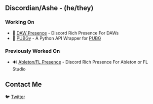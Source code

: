 ## Discordian/Ashe - (he/they)

<!--
**Discord-ian/Discord-ian** is a ✨ _special_ ✨ repository because its `README.md` (this file) appears on your GitHub profile.

Here are some ideas to get you started:

- 🔭 I’m currently working on ...
- 🌱 I’m currently learning ...
- 👯 I’m looking to collaborate on ...
- 🤔 I’m looking for help with ...
- 💬 Ask me about ...
- 📫 How to reach me: ...
- 😄 Pronouns: ...
- ⚡ Fun fact: ...
-->
### Working On
- 💬 [DAW Presence](https://github.com/Discord-ian/DAW-Presence/tree/0.9.9) - Discord Rich Presence For DAWs
- 🍗 [PUBGy](https://github.com/Discord-ian/pubgy) - A Python API Wrapper for [PUBG](https://developer.pubg.com/)

### Previously Worked On
- 🔊 [Ableton/FL Presence](https://github.com/Discord-ian/Ableton-Presence) - Discord Rich Presence For Ableton or FL Studio

## Contact Me
🐦 [Twitter](https://twitter.com/_discordian)

